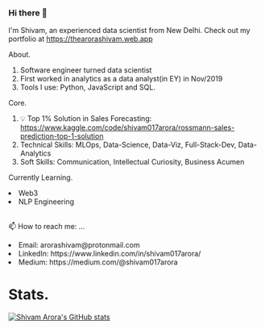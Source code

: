 ### Hi there 👋

I'm Shivam, an experienced data scientist from New Delhi. Check out my portfolio at https://thearorashivam.web.app

About.
1. Software engineer turned data scientist
2. First worked in analytics as a data analyst(in EY) in Nov/2019
3. Tools I use: Python, JavaScript and SQL. 

Core.
1. 💡 Top 1% Solution in Sales Forecasting: https://www.kaggle.com/code/shivam017arora/rossmann-sales-prediction-top-1-solution 
2. Technical Skills: MLOps, Data-Science, Data-Viz, Full-Stack-Dev, Data-Analytics
3. Soft Skills: Communication, Intellectual Curiosity, Business Acumen

Currently Learning.
<li> Web3 </li>
<li> NLP Engineering </li>
<br>

📫 How to reach me: ...
<li> Email: arorashivam@protonmail.com </li>
<li> LinkedIn: https://www.linkedin.com/in/shivam017arora/  </li>
<li> Medium: https://medium.com/@shivam017arora </li>

# Stats.

[![Shivam Arora's GitHub stats](https://github-readme-stats.vercel.app/api?username=shivam017arora)](https://github.com/anuraghazra/github-readme-stats)


<!--
**shivam017arora/shivam017arora** is a ✨ _special_ ✨ repository because its `README.md` (this file) appears on your GitHub profile.

Here are some ideas to get you started:

- 🔭 I’m currently working on ...
- 🌱 I’m currently learning ...
- 👯 I’m looking to collaborate on ...
- 🤔 I’m looking for help with ...
- 💬 Ask me about ...
- 📫 How to reach me: ...
- 😄 Pronouns: ...
- ⚡ Fun fact: ...
-->
